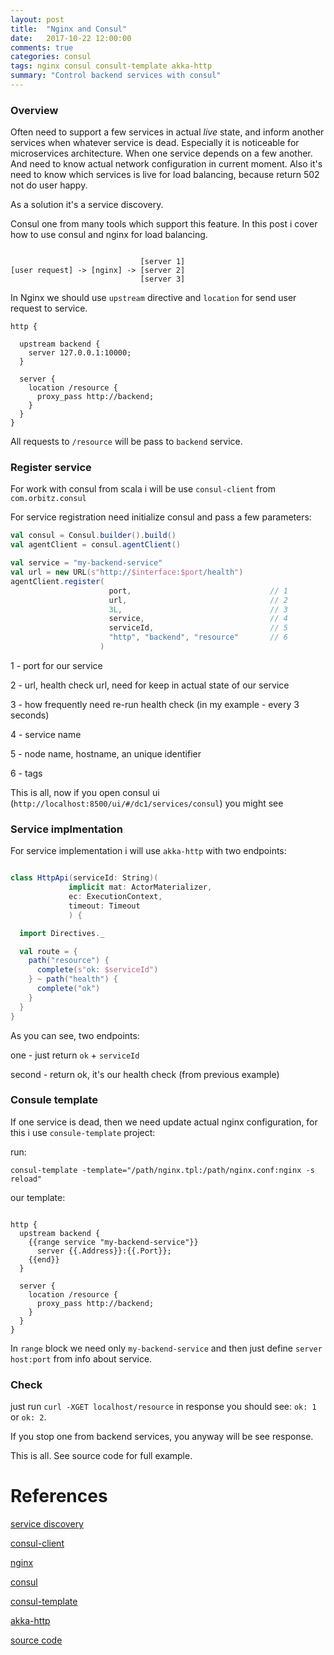 ```yaml
---
layout: post
title:  "Nginx and Consul"
date:   2017-10-22 12:00:00
comments: true
categories: consul
tags: nginx consul consult-template akka-http 
summary: "Control backend services with consul" 
---
```


### Overview

Often need to support a few services in actual _live_ state, and inform another services when whatever service is dead. Especially it is noticeable for microservices architecture. When one service depends on a few another. And need to know actual network configuration in current moment. Also it's need to know which services is live for load balancing, because return 502 not do user happy. 

As a solution it's a service discovery.

Consul one from many tools which support this feature. In this post i cover how to use consul and nginx for load balancing.

```

                             [server 1]
[user request] -> [nginx] -> [server 2]
                             [server 3]
```

In Nginx we should use `upstream` directive and `location` for send user request to service.

```
http {
  
  upstream backend {       
    server 127.0.0.1:10000;
  }

  server {
    location /resource {
      proxy_pass http://backend;
    }
  }
}

``` 

All requests to `/resource` will be pass to `backend` service.

### Register service

For work with consul from scala i will be use `consul-client` from `com.orbitz.consul`

For service registration need initialize consul and pass a few parameters:

```scala
val consul = Consul.builder().build()
val agentClient = consul.agentClient()

val service = "my-backend-service"
val url = new URL(s"http://$interface:$port/health")
agentClient.register(
                      port,                               // 1  
                      url,                                // 2
                      3L,                                 // 3 
                      service,                            // 4
                      serviceId,                          // 5
                      "http", "backend", "resource"       // 6 
                    )
```

1 - port for our service

2 - url, health check url, need for keep in actual state of our service

3 - how frequently need re-run health check (in my example - every 3 seconds)

4 - service name

5 - node name, hostname, an unique identifier

6 - tags


This is all, now if you open consul ui (`http://localhost:8500/ui/#/dc1/services/consul`) you might see

[logo]: /imgs/consul-ui.png "consul-ui"

### Service implmentation

For service implementation i will use `akka-http` with two endpoints:

```scala

class HttpApi(serviceId: String)(
             implicit mat: ActorMaterializer,
             ec: ExecutionContext,
             timeout: Timeout
             ) {

  import Directives._

  val route = {
    path("resource") {
      complete(s"ok: $serviceId")
    } ~ path("health") {
      complete("ok")
    }
  }
}

```

As you can see, two endpoints:

one - just return `ok` + `serviceId`

second - return ok, it's our health check (from previous example)


### Consule template

If one service is dead, then we need update actual nginx configuration, for this i use `consule-template` project:

run:

```
consul-template -template="/path/nginx.tpl:/path/nginx.conf:nginx -s reload"
```

our template:

```

http {
  upstream backend {
    {{range service "my-backend-service"}} 
      server {{.Address}}:{{.Port}};
    {{end}}
  }

  server {
    location /resource {
      proxy_pass http://backend;
    }
  }
}

```

In `range` block we need only `my-backend-service` and then just define `server host:port` from info about service.


### Check

just run `curl -XGET localhost/resource` in response you should see: `ok: 1` or `ok: 2`.

If you stop one from backend services, you anyway will be see response.  


This is all. See source code for full example. 


# References

[service discovery](https://en.wikipedia.org/wiki/Service_discovery) 

[consul-client](https://github.com/OrbitzWorldwide/consul-client)

[nginx](https://nginx.org/en/)

[consul](https://www.consul.io/)

[consul-template](https://github.com/hashicorp/consul-template)

[akka-http](https://doc.akka.io/docs/akka-http/current/scala/http/)

[source code](https://github.com/fntz/snippets/tree/master/nginx-consul)






